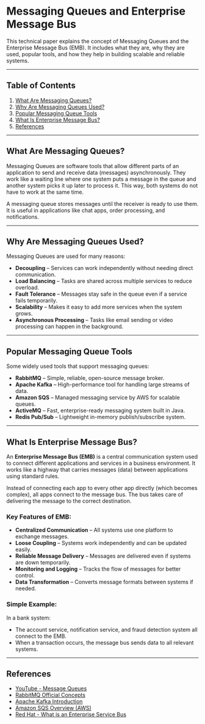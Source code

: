 # Messaging Queues and Enterprise Message Bus

This technical paper explains the concept of Messaging Queues and the Enterprise Message Bus (EMB). It includes what they are, why they are used, popular tools, and how they help in building scalable and reliable systems.

---

## Table of Contents

1. [What Are Messaging Queues?](#what-are-messaging-queues)
2. [Why Are Messaging Queues Used?](#why-are-messaging-queues-used)
3. [Popular Messaging Queue Tools](#popular-messaging-queue-tools)
4. [What Is Enterprise Message Bus?](#what-is-enterprise-message-bus)
5. [References](#references)

---

## What Are Messaging Queues?

Messaging Queues are software tools that allow different parts of an application to send and receive data (messages) asynchronously. They work like a waiting line where one system puts a message in the queue and another system picks it up later to process it. This way, both systems do not have to work at the same time.

A messaging queue stores messages until the receiver is ready to use them. It is useful in applications like chat apps, order processing, and notifications.

---

## Why Are Messaging Queues Used?

Messaging Queues are used for many reasons:

* **Decoupling** – Services can work independently without needing direct communication.
* **Load Balancing** – Tasks are shared across multiple services to reduce overload.
* **Fault Tolerance** – Messages stay safe in the queue even if a service fails temporarily.
* **Scalability** – Makes it easy to add more services when the system grows.
* **Asynchronous Processing** – Tasks like email sending or video processing can happen in the background.

---

## Popular Messaging Queue Tools

Some widely used tools that support messaging queues:

* **RabbitMQ** – Simple, reliable, open-source message broker.
* **Apache Kafka** – High-performance tool for handling large streams of data.
* **Amazon SQS** – Managed messaging service by AWS for scalable queues.
* **ActiveMQ** – Fast, enterprise-ready messaging system built in Java.
* **Redis Pub/Sub** – Lightweight in-memory publish/subscribe system.

---

## What Is Enterprise Message Bus?

An **Enterprise Message Bus (EMB)** is a central communication system used to connect different applications and services in a business environment. It works like a highway that carries messages (data) between applications using standard rules.

Instead of connecting each app to every other app directly (which becomes complex), all apps connect to the message bus. The bus takes care of delivering the message to the correct destination.

### Key Features of EMB:

* **Centralized Communication** – All systems use one platform to exchange messages.
* **Loose Coupling** – Systems work independently and can be updated easily.
* **Reliable Message Delivery** – Messages are delivered even if systems are down temporarily.
* **Monitoring and Logging** – Tracks the flow of messages for better control.
* **Data Transformation** – Converts message formats between systems if needed.

### Simple Example:

In a bank system:
* The account service, notification service, and fraud detection system all connect to the EMB.
* When a transaction occurs, the message bus sends data to all relevant systems.

---

## References

* [YouTube - Message Queues](https://www.youtube.com/watch?v=J6CBdSCB_fY)
* [RabbitMQ Official Concepts](https://www.rabbitmq.com/tutorials/amqp-concepts.html)
* [Apache Kafka Introduction](https://kafka.apache.org/intro)
* [Amazon SQS Overview (AWS)](https://aws.amazon.com/sqs/)
* [Red Hat - What is an Enterprise Service Bus](https://www.redhat.com/en/topics/integration/what-is-enterprise-service-bus)